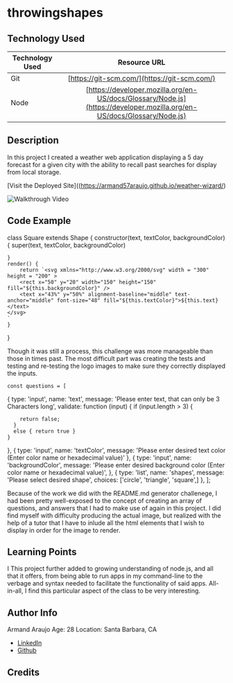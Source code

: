# throwingshapes

## Technology Used 

| Technology Used | Resource URL | 
| ------------- |:-------------:| 
| Git | [https://git-scm.com/](https://git-scm.com/) | 
| Node | [https://developer.mozilla.org/en-US/docs/Glossary/Node.js](https://developer.mozilla.org/en-US/docs/Glossary/Node.js) | 

## Description 
In this project I created a weather web application displaying a 5 day forecast for a given city with the ability to recall past searches for display from local storage.


[Visit the Deployed Site]((https://armand57araujo.github.io/weather-wizard/)

![Walkthrough Video](https://watch.screencastify.com/v/kGI1kGkYpazleTL4O8y9)


## Code Example 


 
class Square extends Shape {
    constructor(text, textColor, backgroundColor) {
        super(text, textColor, backgroundColor)

    }
    render() {
        return `<svg xmlns="http://www.w3.org/2000/svg" width = "300" height = "200" >
        <rect x="50" y="20" width="150" height="150" fill="${this.backgroundColor}" /> 
        <text x="43%" y="50%" alignment-baseline="middle" text-anchor="middle" font-size="48" fill="${this.textColor}">${this.text}</text>
    </svg>
    `
    }

}


Though it was still a process, this challenge was more manageable than those in times past. The most difficult part was creating the tests and testing and re-testing the logo images to make sure they correctly displayed the inputs.




    const questions = [
  {
    type: 'input',
    name: 'text',
    message: 'Please enter text, that can only be 3 Characters long',
    validate: function (input) {
      if (input.length > 3) {

        return false;
      }
      else { return true }
    }
  },
  {
    type: 'input',
    name: 'textColor',
    message: 'Please enter desired text color (Enter color name or hexadecimal value)'
  },
  {
    type: 'input',
    name: 'backgroundColor',
    message: 'Please enter desired background color (Enter color name or hexadecimal value)',
  },
  {
    type: 'list',
    name: 'shapes',
    message: 'Please select desired shape',
    choices: ['circle', 'triangle', 'square',]
  },
];




Because of the work we did with the README.md generator challenege, I had been pretty well-exposed to the concept of creating an array of questions, and answers that I had to make use of again in this project. I did find myself with difficulty producing the actual image, but realized with the help of a tutor that I have to inlude all the html elements that I wish to display in order for the image to render.



## Learning Points 


I This project further added to growing understanding of node.js, and all that it offers, from being able to run apps in my command-line to the verbage and syntax needed to facilitate the functionality of said apps. All-in-all, I find this particular aspect of the class to be very interesting.


## Author Info
Armand Araujo
Age: 28
Location: Santa Barbara, CA

 
* [LinkedIn](https://www.linkedin.com/in/armand-araujo-a82ba2291/) 
* [Github](https://github.com/Armand57araujo) 


## Credits 
